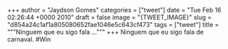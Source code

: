
+++
author = "Jaydson Gomes"
categories = ["tweet"]
date = "Tue Feb 16 02:26:44 +0000 2010"
draft = false
image = "{TWEET_IMAGE}"
slug = "d854a24c1af1a805080652fae1046e5c643cf473"
tags = ["tweet"]
title = """Ninguem que eu sigo fala ..."""
+++
Ninguem que eu sigo fala de carnaval. #Win

